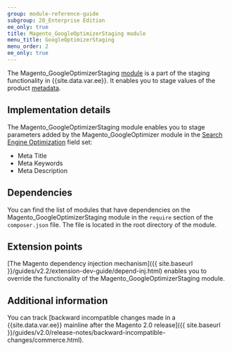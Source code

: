 ```yaml
---
group: module-reference-guide
subgroup: 20_Enterprise Edition
ee_only: true
title: Magento_GoogleOptimizerStaging module
menu_title: GoogleOptimizerStaging
menu_order: 2
ee_only: true
---
```



The Magento_GoogleOptimizerStaging [module](https://glossary.magento.com/module) is a part of the staging functionality in {{site.data.var.ee}}. It enables you to stage values of the product [metadata](https://glossary.magento.com/metadata).

## Implementation details

The Magento_GoogleOptimizerStaging module enables you to stage parameters added by the Magento_GoogleOptimizer module in the [Search Engine Optimization](https://glossary.magento.com/search-engine-optimization) field set:

- Meta Title
- Meta Keywords
- Meta Description

## Dependencies

You can find the list of modules that have dependencies on the Magento_GoogleOptimizerStaging module in the `require` section of the `composer.json` file. The file is located in the root directory of the module.

## Extension points

[The Magento dependency injection mechanism]({{ site.baseurl }}/guides/v2.2/extension-dev-guide/depend-inj.html) enables you to override the functionality of the Magento_GoogleOptimizerStaging module.

## Additional information

You can track [backward incompatible changes made in a {{site.data.var.ee}} mainline after the Magento 2.0 release]({{ site.baseurl }}/guides/v2.0/release-notes/backward-incompatible-changes/commerce.html).
